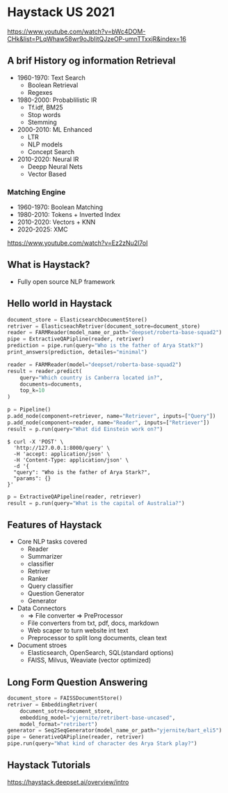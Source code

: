 Haystack US 2021 
================

https://www.youtube.com/watch?v=bWc4DOM-CHk&list=PLqWhaw58wr9oJbIitQJzeOP-umnTTxxjR&index=16

## A brif History og information Retrieval

- 1960-1970: Text Search
	+ Boolean Retrieval
	+ Regexes
- 1980-2000: Probablilistic IR
	+ Tf.idf, BM25
	+ Stop words
	+ Stemming
- 2000-2010: ML Enhanced
	+ LTR
	+ NLP models
	+ Concept Search
- 2010-2020: Neural IR
	+ Deepp Neural Nets
	+ Vector Based

### Matching Engine

- 1960-1970: Boolean Matching
- 1980-2010: Tokens + Inverted Index
- 2010-2020: Vectors + KNN
- 2020-2025: XMC


https://www.youtube.com/watch?v=Ez2zNu2I7oI

## What is Haystack?

- Fully open source NLP framework

## Hello world in Haystack

```python
document_store = ElasticsearchDocumentStore()
retriver = ElasticseachRetriver(document_sotre=document_store)
reader = FARMReader(model_name_or_path="deepset/roberta-base-squad2")
pipe = ExtractiveQAPipline(reader, retriver)
prediction = pipe.run(query="Who is the father of Arya Statk?")
print_answers(prediction, detailes="minimal")

```

```python
reader = FARMReader(model="deepset/roberta-base-squad2")
result = reader.predict(
    query="Which country is Canberra located in?",
    documents=documents,
    top_k=10
)
```

```python
p = Pipeline()
p.add_node(component=retriever, name="Retriever", inputs=["Query"])
p.add_node(component=reader, name="Reader", inputs=["Retriever"])
result = p.run(query="What did Einstein work on?")
```

	$ curl -X 'POST' \
	  'http://127.0.0.1:8000/query' \
	  -H 'accept: application/json' \
	  -H 'Content-Type: application/json' \
	  -d '{
	  "query": "Who is the father of Arya Stark?",
	  "params": {}
	}'

```python
p = ExtractiveQAPipeline(reader, retriever)
result = p.run(query="What is the capital of Australia?")
```

## Features of Haystack

- Core NLP tasks covered
	+ Reader
	+ Summarizer
	+ classifier
	+ Retriver
	+ Ranker
	+ Query classifier
	+ Question Generator
	+ Generator
- Data Connectors
	+ => File converter => PreProcessor
	+ File converters from txt, pdf, docs, markdown
	+ Web scaper to turn website int text
	+ Preprocessor to split long documents, clean text
- Document stroes
	+ Elasticsearch, OpenSearch, SQL(standard options)
	+ FAISS, Milvus, Weaviate (vector optimized)

## Long Form Question Answering

```python
document_store = FAISSDocumentStore()
retriver = EmbeddingRetriver(
	document_sotre=document_store,
	embedding_model="yjernite/retribert-base-uncased",
	model_format="retribert")
generator = Seq2SeqGenerator(model_name_or_path="yjernite/bart_eli5")
pipe = GenerativeQAPipline(reader, retriver)
pipe.run(query="What kind of character des Arya Stark play?")

```

## Haystack Tutorials

https://haystack.deepset.ai/overview/intro
